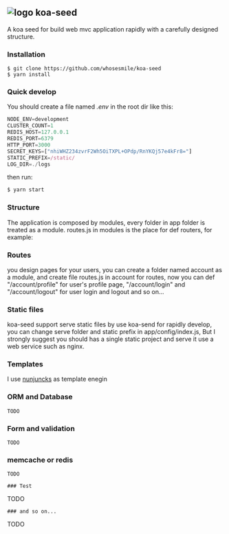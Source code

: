 ## ![logo](https://avatars1.githubusercontent.com/u/1303816?v=2&u=c153ce09f7ba68a3c3eff36d876638a224db35da&s=30) koa-seed

A koa seed for build web mvc application rapidly with a carefully designed structure.

### Installation
````
$ git clone https://github.com/whosesmile/koa-seed
$ yarn install
````

### Quick develop
You should create a file named *.env* in the root dir like this:
```javascript
NODE_ENV=development
CLUSTER_COUNT=1
REDIS_HOST=127.0.0.1
REDIS_PORT=6379
HTTP_PORT=3000
SECRET_KEYS=["nhiWHZ234zvrF2Wh5OiTXPL+OPdp/RnYKQj57e4kFr8="]
STATIC_PREFIX=/static/
LOG_DIR=./logs
```
then run:

````javascript
$ yarn start
````

### Structure
The application is composed by modules, every folder in app folder is treated as a module. routes.js in modules is the place for def routers, for example:

### Routes
you design pages for your users, you can create a folder named account as a module, and create file routes.js in account for routes,
now you can def "/account/profile" for user's profile page, "/account/login" and "/account/logout" for user login and logout and so on...

### Static files
koa-seed support serve static files by use koa-send for rapidly develop,
you can change serve folder and static prefix in app/config/index.js, But I strongly suggest you should has a single static project and serve it use a web service such as nginx.

### Templates
I use [nunjuncks](https://mozilla.github.io/nunjucks/) as template enegin

### ORM and Database
````
TODO
````
### Form and validation
````
TODO
````
### memcache or redis
````
TODO

### Test
````
TODO
````
### and so on...
````
TODO
````